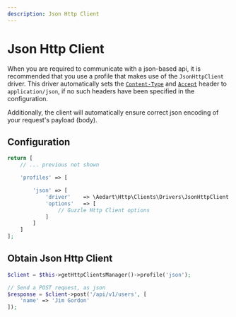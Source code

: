 ```yaml
---
description: Json Http Client
---
```


# Json Http Client

When you are required to communicate with a json-based api, it is recommended that you use a profile that makes use of the `JsonHttpClient` driver.
This driver automatically sets the [`Content-Type`](https://developer.mozilla.org/en-US/docs/Web/HTTP/Headers/Content-Type) and [`Accept`](https://developer.mozilla.org/en-US/docs/Web/HTTP/Headers/Accept) header to `application/json`, if no such headers have been specified in the configuration.

Additionally, the client will automatically ensure correct json encoding of your request's payload (body). 

## Configuration

```php
return [
    // ... previous not shown

    'profiles' => [

        'json' => [
            'driver'    => \Aedart\Http\Clients\Drivers\JsonHttpClient::class,
            'options'   => [
                // Guzzle Http Client options
            ]
        ]
    ]
];
```

## Obtain Json Http Client

```php
$client = $this->getHttpClientsManager()->profile('json');

// Send a POST request, as json
$response = $client->post('/api/v1/users', [
    'name' => 'Jim Gordon'
]);
```
